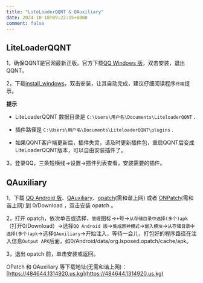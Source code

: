```yaml
---
title: "LiteLoaderQQNT & QAuxiliary"
date: 2024-10-18T09:22:15+0800
comment: false
---
```


## LiteLoaderQQNT

1，确保QQNT是官网最新正版。官方下载[QQ Windows 版](https://im.qq.com/index)，双击安装，退出QQNT。

2，下载[install_windows](https://github.com/Mzdyl/LiteLoaderQQNT_Install/releases)，双击安装，让其自动完成，建议仔细阅读程序`终端`提示。

**提示**

* LiteLoaderQQNT 数据目录是 `C:\Users\用户名\Documents\LiteloaderQQNT` .

* 插件路径是 `C:\Users\用户名\Documents\LiteloaderQQNT\plugins` .

* 如果QQNT客户端更新后，插件失灵，请及时更新插件包，重启QQNT后变成LiteLoaderQQNT版本，可以自由安装插件了。

3，登录QQ，三条短横线->设置->插件列表查看，安装需要的插件。

## QAuxiliary

1，下载 [QQ Android 版](https://im.qq.com/index)、[QAuxiliary](https://github.com/cinit/QAuxiliary)、[opatch](https://t.me/QToolCI/268)(需和谐上网) 或者 [ONPatch](https://t.me/NPatch/159)(需和谐上网) 到 0/Download ，双击安装 opatch 。

2，打开 opatch，依次单击或选择，`管理`图标→`+`号→`从存储目录中选择(多个)apk`（打开0/Download）→选择`QQ Android 版`→`集成原神模式`→`嵌入模块`→`从存储目录中选择(多个)apk`→选择`QAuxiliary`→开始注入，等待一会儿，打包好的程序路径在注入信息`Output APK`后面，如0/Android/data/org.lsposed.opatch/cache/apk。

3，退出 opatch 前，单击安装或返回。

OPatch 和 QAuxiliary 等下载地址(无需和谐上网)：[https://484644.1314920.us.kg](https://484644.1314920.us.kg)











